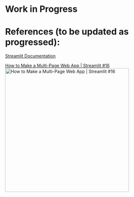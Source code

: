 # Work in Progress

# References (to be updated as progressed):

[Streamlit Documentation](https://docs.streamlit.io/)

[How to Make a Multi-Page Web App | Streamlit #16](https://youtu.be/nSw96qUbK9o)
<a href="https://youtu.be/nSw96qUbK9o"><img src="http://img.youtube.com/vi/nSw96qUbK9o/0.jpg" alt="How to Make a Multi-Page Web App | Streamlit #16" title="How to Make a Multi-Page Web App | Streamlit #16" width="400" /></a>

